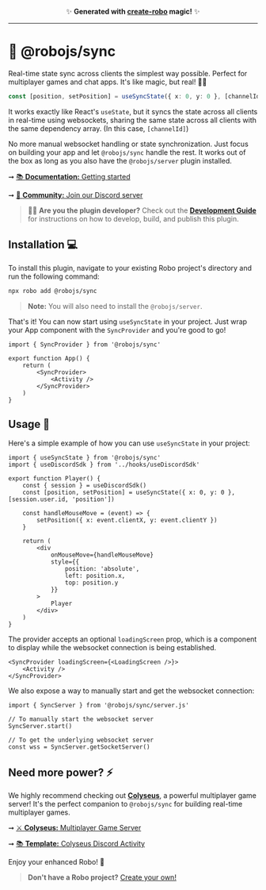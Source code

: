 <p align="center">✨ <strong>Generated with <a href="https://roboplay.dev/create-robo">create-robo</a> magic!</strong> ✨</p>

---

# 🚀 @robojs/sync

Real-time state sync across clients the simplest way possible. Perfect for multiplayer games and chat apps. It's like magic, but real! 🎩✨

```ts
const [position, setPosition] = useSyncState({ x: 0, y: 0 }, [channelId])
```

It works exactly like React's `useState`, but it syncs the state across all clients in real-time using websockets, sharing the same state across all clients with the same dependency array. (In this case, `[channelId]`)

No more manual websocket handling or state synchronization. Just focus on building your app and let `@robojs/sync` handle the rest. It works out of the box as long as you also have the `@robojs/server` plugin installed.

➞ [📚 **Documentation:** Getting started](https://docs.roboplay.dev/docs/getting-started)

➞ [🚀 **Community:** Join our Discord server](https://roboplay.dev/discord)

> 👩‍💻 **Are you the plugin developer?** Check out the **[Development Guide](DEVELOPMENT.md)** for instructions on how to develop, build, and publish this plugin.

## Installation 💻

To install this plugin, navigate to your existing Robo project's directory and run the following command:

```bash
npx robo add @robojs/sync
```

> **Note:** You will also need to install the `@robojs/server`.

That's it! You can now start using `useSyncState` in your project. Just wrap your App component with the `SyncProvider` and you're good to go!

```tsx
import { SyncProvider } from '@robojs/sync'

export function App() {
	return (
		<SyncProvider>
			<Activity />
		</SyncProvider>
	)
}
```

## Usage 🎨

Here's a simple example of how you can use `useSyncState` in your project:

```tsx
import { useSyncState } from '@robojs/sync'
import { useDiscordSdk } from '../hooks/useDiscordSdk'

export function Player() {
	const { session } = useDiscordSdk()
	const [position, setPosition] = useSyncState({ x: 0, y: 0 }, [session.user.id, 'position'])

	const handleMouseMove = (event) => {
		setPosition({ x: event.clientX, y: event.clientY })
	}

	return (
		<div
			onMouseMove={handleMouseMove}
			style={{
				position: 'absolute',
				left: position.x,
				top: position.y
			}}
		>
			Player
		</div>
	)
}
```

The provider accepts an optional `loadingScreen` prop, which is a component to display while the websocket connection is being established.

```tsx
<SyncProvider loadingScreen={<LoadingScreen />}>
	<Activity />
</SyncProvider>
```

We also expose a way to manually start and get the websocket connection:

```tsx
import { SyncServer } from '@robojs/sync/server.js'

// To manually start the websocket server
SyncServer.start()

// To get the underlying websocket server
const wss = SyncServer.getSocketServer()
```

## Need more power? ⚡

We highly recommend checking out [**Colyseus**](https://colyseus.io/), a powerful multiplayer game server! It's the perfect companion to `@robojs/sync` for building real-time multiplayer games.

➞ [⚔ **Colyseus:** Multiplayer Game Server](https://colyseus.io/)

➞ [📚 **Template:** Colyseus Discord Activity](https://github.com/Wave-Play/robo.js/tree/main/templates/activity-ts-colyseus-react)

Enjoy your enhanced Robo! 🚀

> **Don't have a Robo project?** [Create your own!](https://docs.roboplay.dev/docs/getting-started)
